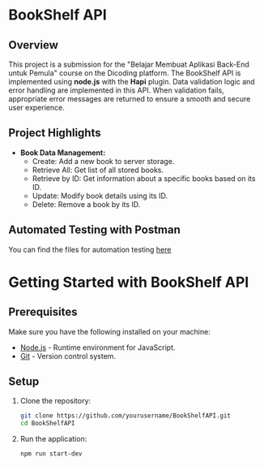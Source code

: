 # BookShelf API

## Overview

This project is a submission for the "Belajar Membuat Aplikasi Back-End untuk Pemula" course on the Dicoding platform. The BookShelf API is implemented using **node.js** with the **Hapi** plugin. Data validation logic and error handling are implemented in this API. When validation fails, appropriate error messages are returned to ensure a smooth and secure user experience.

## Project Highlights

- **Book Data Management:**
  - Create: Add a new book to server storage.
  - Retrieve All: Get list of all stored books.
  - Retrieve by ID: Get information about a specific books based on its ID.
  - Update: Modify book details using its ID.
  - Delete: Remove a book by its ID.

## Automated Testing with Postman
You can find the files for automation testing [here](https://github.com/adikelvianto/BookShelfAPI/tree/main/postman)

# Getting Started with BookShelf API

## Prerequisites

Make sure you have the following installed on your machine:

- [Node.js](https://nodejs.org/) - Runtime environment for JavaScript.
- [Git](https://git-scm.com/) - Version control system.

## Setup

1. Clone the repository:

   ```bash
   git clone https://github.com/yourusername/BookShelfAPI.git
   cd BookShelfAPI
2. Run the application:
    ```bash
    npm run start-dev
    ```


